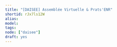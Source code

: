 ```yaml
---
title: "[DAISEE] Assemblée Virtuelle & Prats'ENR"
shortid: rJx7ls12W
alias:
model:
tags:
node: ["daisee"]
draft: yes
---
```

